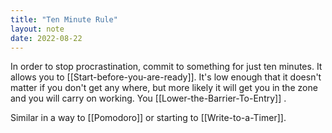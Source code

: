 ```yaml
---
title: "Ten Minute Rule"
layout: note
date: 2022-08-22
---
```


In order to stop procrastination, commit to something for just ten minutes. It allows you to [[Start-before-you-are-ready]]. It's low enough that it doesn't matter if you don't get any where, but more likely it will get you in the zone and you will carry on working. You [[Lower-the-Barrier-To-Entry]] .

Similar in a way to [[Pomodoro]] or starting to [[Write-to-a-Timer]].
